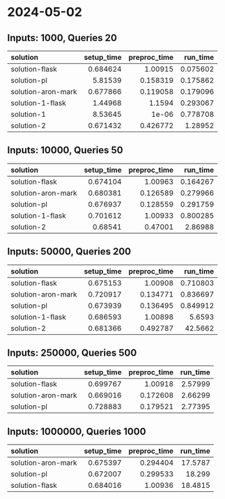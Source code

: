 # 2024-05-02

## Inputs: 1000, Queries 20

| solution           |   setup_time |   preproc_time |   run_time |
|:-------------------|-------------:|---------------:|-----------:|
| solution-flask     |     0.684624 |       1.00915  |   0.075602 |
| solution-pl        |     5.81539  |       0.158319 |   0.175862 |
| solution-aron-mark |     0.677866 |       0.119058 |   0.179096 |
| solution-1-flask   |     1.44968  |       1.1594   |   0.293067 |
| solution-1         |     8.53645  |       1e-06    |   0.778708 |
| solution-2         |     0.671432 |       0.426772 |   1.28952  |

## Inputs: 10000, Queries 50

| solution           |   setup_time |   preproc_time |   run_time |
|:-------------------|-------------:|---------------:|-----------:|
| solution-flask     |     0.674104 |       1.00963  |   0.164267 |
| solution-aron-mark |     0.680381 |       0.126589 |   0.279966 |
| solution-pl        |     0.676937 |       0.128559 |   0.291759 |
| solution-1-flask   |     0.701612 |       1.00933  |   0.800285 |
| solution-2         |     0.68541  |       0.47001  |   2.86988  |

## Inputs: 50000, Queries 200

| solution           |   setup_time |   preproc_time |   run_time |
|:-------------------|-------------:|---------------:|-----------:|
| solution-flask     |     0.675153 |       1.00908  |   0.710803 |
| solution-aron-mark |     0.720917 |       0.134771 |   0.836697 |
| solution-pl        |     0.673939 |       0.136495 |   0.849912 |
| solution-1-flask   |     0.686593 |       1.00898  |   5.6593   |
| solution-2         |     0.681366 |       0.492787 |  42.5662   |

## Inputs: 250000, Queries 500

| solution           |   setup_time |   preproc_time |   run_time |
|:-------------------|-------------:|---------------:|-----------:|
| solution-flask     |     0.699767 |       1.00918  |    2.57999 |
| solution-aron-mark |     0.669016 |       0.172608 |    2.66299 |
| solution-pl        |     0.728883 |       0.179521 |    2.77395 |

## Inputs: 1000000, Queries 1000

| solution           |   setup_time |   preproc_time |   run_time |
|:-------------------|-------------:|---------------:|-----------:|
| solution-aron-mark |     0.675397 |       0.294404 |    17.5787 |
| solution-pl        |     0.672007 |       0.299533 |    18.299  |
| solution-flask     |     0.684016 |       1.00936  |    18.4815 |